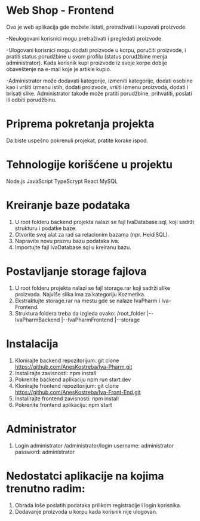 # Web Shop - Frontend
Ovo je web aplikacija gde možete listati, pretraživati i kupovati proizvode.

 -Neulogovani korisnici mogu pretraživati i pregledati proizvode.

 -Ulogovani korisnici mogu dodati proizvode u korpu, poručiti proizvode, i pratiti status porudžbine u svom profilu (status porudžbine menja administrator). Kada korisnik kupi proizvode iz svoje korpe dobije obaveštenje na e-mail koje je artikle kupio.

 -Administrator može dodavati kategorije, izmeniti kategorije, dodati osobine kao i vršiti izmenu istih, dodati proizvode, vršiti izmenu proizvoda, dodati i brisati slike. Administrator takođe može pratiti porudžbine, prihvatiti, poslati ili odbiti porudžbinu.

# Priprema pokretanja projekta

Da biste uspešno pokrenuli projekat, pratite korake ispod.

# Tehnologije korišćene u projektu
Node.js
JavaScript
TypeScrypt
React
MySQL

# Kreiranje baze podataka
1. U root folderu backend projekta nalazi se fajl IvaDatabase.sql, koji sadrži strukturu i podatke baze.
2. Otvorite svoj alat za rad sa relacionim bazama (npr. HeidiSQL).
3. Napravite novu praznu bazu podataka iva.
4. Importujte fajl IvaDatabase.sql u kreiranu bazu.

# Postavljanje storage fajlova
1. U root folderu projekta nalazi se fajl storage.rar koji sadrži slike proizvoda. Najviše slika ima za kategoriju Kozmetika.
2. Ekstraktujte storage.rar na mestu gde se nalaze IvaPharm i Iva-Frontend.
3. Struktura foldera treba da izgleda ovako:
   /root_folder
      |--IvaPharmBackend
      |--IvaPharmFrontend
      |--storage

# Instalacija

1. Klonirajte backend repozitorijum:
git clone https://github.com/AnesKostreba/Iva-Pharm.git
2. Instalirajte zavisnosti:
npm install
3. Pokrenite backend aplikaciju
npm run start:dev
4. Klonirajte frontend repozitorijum:
git clone https://github.com/AnesKostreba/Iva-Front-End.git
5. Instalirajte frontend zavisnosti:
npm install
6. Pokrenite frontend aplikaciju:
npm start

# Administrator
1. Login administrator
  /administrator/login
  username: administrator
  password: administrator

  # Nedostatci aplikacije na kojima trenutno radim:
  1. Obrada loše poslatih podataka prilikom registracije i login korisnika.
  2. Dodavanje proizvoda u korpu kada korisnik nije ulogovan.